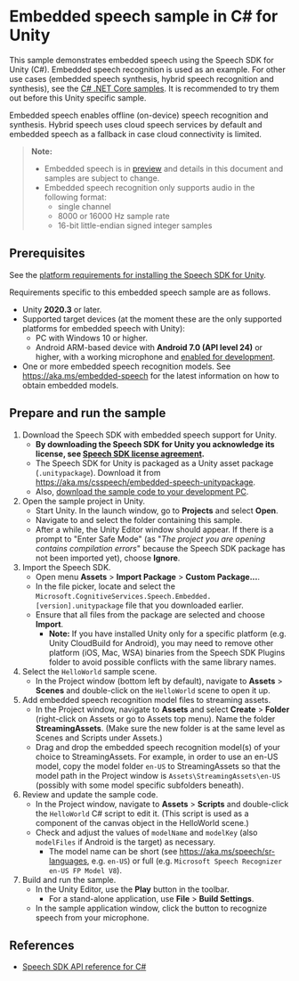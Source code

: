 # Embedded speech sample in C# for Unity

This sample demonstrates embedded speech using the Speech SDK for Unity (C#).
Embedded speech recognition is used as an example. For other use cases (embedded speech synthesis, hybrid speech recognition and synthesis), see the [C# .NET Core samples](../../dotnetcore/embedded-speech).
It is recommended to try them out before this Unity specific sample.

Embedded speech enables offline (on-device) speech recognition and synthesis.
Hybrid speech uses cloud speech services by default and embedded speech as a fallback in case cloud connectivity is limited.

> **Note:**
> * Embedded speech is in [preview](https://aka.ms/embedded-speech) and details in this document and samples are subject to change.
> * Embedded speech recognition only supports audio in the following format:
>   * single channel
>   * 8000 or 16000 Hz sample rate
>   * 16-bit little-endian signed integer samples

## Prerequisites

See the [platform requirements for installing the Speech SDK for Unity](https://learn.microsoft.com/azure/cognitive-services/speech-service/quickstarts/setup-platform?pivots=programming-language-csharp&tabs=windows%2Cubuntu%2Cunity%2Cjre%2Cmaven%2Cnodejs%2Cmac%2Cpypi#tabpanel_1_unity).

Requirements specific to this embedded speech sample are as follows.
* Unity **2020.3** or later.
* Supported target devices (at the moment these are the only supported platforms for embedded speech with Unity):
  * PC with Windows 10 or higher.
  * Android ARM-based device with **Android 7.0 (API level 24)** or higher, with a working microphone and [enabled for development](https://developer.android.com/studio/debug/dev-options).
* One or more embedded speech recognition models. See https://aka.ms/embedded-speech for the latest information on how to obtain embedded models.

## Prepare and run the sample

1. Download the Speech SDK with embedded speech support for Unity.
   * **By downloading the Speech SDK for Unity you acknowledge its license, see [Speech SDK license agreement](https://aka.ms/csspeech/license).**
   * The Speech SDK for Unity is packaged as a Unity asset package (`.unitypackage`).
     Download it from https://aka.ms/csspeech/embedded-speech-unitypackage.
   * Also, [download the sample code to your development PC](/README.md#get-the-samples).
1. Open the sample project in Unity.
   * Start Unity. In the launch window, go to **Projects** and select **Open**.
   * Navigate to and select the folder containing this sample.
   * After a while, the Unity Editor window should appear. If there is a prompt to "Enter Safe Mode" (as "*The project you are opening contains compilation errors*" because the Speech SDK package has not been imported yet), choose **Ignore**.
1. Import the Speech SDK.
   * Open menu **Assets** > **Import Package** > **Custom Package...**.
   * In the file picker, locate and select the `Microsoft.CognitiveServices.Speech.Embedded.[version].unitypackage` file that you downloaded earlier.
   * Ensure that all files from the package are selected and choose **Import**.
     * **Note:** If you have installed Unity only for a specific platform (e.g. Unity CloudBuild for Android),
       you may need to remove other platform (iOS, Mac, WSA) binaries from the Speech SDK Plugins folder
       to avoid possible conflicts with the same library names.
1. Select the `HelloWorld` sample scene.
   * In the Project window (bottom left by default), navigate to **Assets** > **Scenes** and double-click on the `HelloWorld` scene to open it up.
1. Add embedded speech recognition model files to streaming assets.
   * In the Project window, navigate to **Assets** and select **Create** > **Folder** (right-click on Assets or go to Assets top menu). Name the folder **StreamingAssets**. (Make sure the new folder is at the same level as Scenes and Scripts under Assets.)
   * Drag and drop the embedded speech recognition model(s) of your choice to StreamingAssets. For example, in order to use an en-US model, copy the model folder `en-US` to StreamingAssets so that the model path in the Project window is `Assets\StreamingAssets\en-US` (possibly with some model specific subfolders beneath).
1. Review and update the sample code.
   * In the Project window, navigate to **Assets** > **Scripts** and double-click the `HelloWorld` C# script to edit it. (This script is used as a component of the canvas object in the HelloWorld scene.)
   * Check and adjust the values of `modelName` and `modelKey` (also `modelFiles` if Android is the target) as necessary.
     * The model name can be short (see https://aka.ms/speech/sr-languages, e.g. `en-US`) or full (e.g. `Microsoft Speech Recognizer en-US FP Model V8`).
1. Build and run the sample.
   * In the Unity Editor, use the **Play** button in the toolbar.
     * For a stand-alone application, use **File** > **Build Settings**.
   * In the sample application window, click the button to recognize speech from your microphone.

## References

* [Speech SDK API reference for C#](https://aka.ms/csspeech/csharpref)
